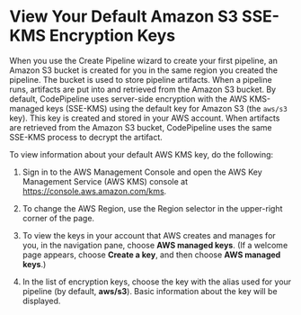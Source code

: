 # View Your Default Amazon S3 SSE\-KMS Encryption Keys<a name="S3-view-default-keys"></a>

When you use the Create Pipeline wizard to create your first pipeline, an Amazon S3 bucket is created for you in the same region you created the pipeline\. The bucket is used to store pipeline artifacts\. When a pipeline runs, artifacts are put into and retrieved from the Amazon S3 bucket\. By default, CodePipeline uses server\-side encryption with the AWS KMS\-managed keys \(SSE\-KMS\) using the default key for Amazon S3 \(the `aws/s3` key\)\. This key is created and stored in your AWS account\. When artifacts are retrieved from the Amazon S3 bucket, CodePipeline uses the same SSE\-KMS process to decrypt the artifact\. 

To view information about your default AWS KMS key, do the following:

1. Sign in to the AWS Management Console and open the AWS Key Management Service \(AWS KMS\) console at [https://console\.aws\.amazon\.com/kms](https://console.aws.amazon.com/kms)\.

1. To change the AWS Region, use the Region selector in the upper\-right corner of the page\.

1. To view the keys in your account that AWS creates and manages for you, in the navigation pane, choose **AWS managed keys**\. \(If a welcome page appears, choose **Create a key**, and then choose **AWS managed keys**\.\)

1. In the list of encryption keys, choose the key with the alias used for your pipeline \(by default, **aws/s3**\)\. Basic information about the key will be displayed\.
